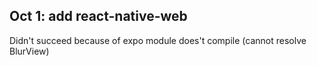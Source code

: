 ## Oct 1: add react-native-web

Didn't succeed because of expo module does't compile (cannot resolve BlurView)
